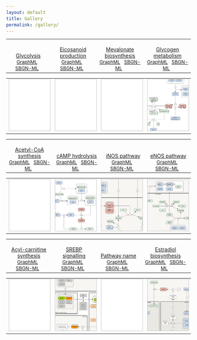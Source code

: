 ```yaml
---
layout: default
title: Gallery
permalink: /gallery/
---
```



<table>
    <tr valign="bottom">
      <td style="width: 225px;" align="center"> <a href="/glycolysis/"><br />Glycolysis</a> <br /> <font size="2">
<a href="/downloads/F001-glycolysis.graphml" target="_blank">GraphML</a> &nbsp;
<a href="/downloads/F001-glycolysis.sbgn" target="_blank">SBGN-ML</a> &nbsp;
</font> </td>
      <td style="width: 225px;" align="center"> <a href="/eicosanoids/"><br />Eicosanoid production</a> <br /> <font size="2">
<a href="/downloads/F002-eicosanoids.graphml" target="_blank">GraphML</a> &nbsp; 
<a href="/downloads/F002-eicosanoids-SBGNv02.sbgn" target="_blank">SBGN-ML</a> &nbsp; 
</font> </td>
      <td style="width: 225px;" align="center"> <a href="/mevalonate/"><br />Mevalonate biosynthesis</a> <br /> <font size="2"> 
<a href="/downloads/F003-mevalonate.graphml" target="_blank">GraphML</a> &nbsp;
<a href="/downloads/F003-mevalonate-SBGNv02.sbgn" target="_blank">SBGN-ML</a> &nbsp;
</font> </td>
      <td style="width: 225px;" align="center"> <a href="/glycogen/"><br />Glycogen metabolism</a> <br /> <font size="2"> 
<a href="/downloads/F004-glycogen.graphml" target="_blank">GraphML</a> &nbsp;
<a href="/downloads/F004-glycogen-SBGNv02.sbgn" target="_blank">SBGN-ML</a> &nbsp;
</font> </td>
    </tr>
</table>
<table>
    <tr>
      <td style="width: 225px;" align="center"><a href="/glycolysis/"><img src="/images/gallery/F000-empty-vcut.png" style="border: #c6c6c6 1px solid; width: 190px;"/></a></td>
      <td style="width: 225px;" align="center"><a href="/eicosanoids/"><img src="/images/gallery/F000-empty-vcut.png" style="border: #c6c6c6 1px solid; width: 190px;"/></a></td>
      <td style="width: 225px;" align="center"><a href="/mevalonate/"><img src="/images/gallery/F000-empty-vcut.png" style="border: #c6c6c6 1px solid; width: 190px;"/></a></td>
      <td style="width: 225px;" align="center"><a href="/glycogen/"><img src="/images/gallery/F004-glycogen-muscle-vcut.png" style="border: #c6c6c6 1px solid; width: 190px;"/></a></td>
    </tr>
</table>


<table>
    <tr valign="bottom">
      <td style="width: 225px;" align="center"> <a href="/acly/"><br />Acetyl-CoA synthesis</a> <br /> <font size="2"> 
<a href="/downloads/F006-ACLY.graphml" target="_blank">GraphML</a> &nbsp;
<a href="/downloads/F006-ACLY.sbgn" target="_blank">SBGN-ML</a> &nbsp;
</font> </td>
      <td style="width: 225px;" align="center"> <a href="/camp/"><br />cAMP hydrolysis</a> <br /> <font size="2"> 
<a href="/downloads/F012-cAMP.graphml" target="_blank">GraphML</a> &nbsp; 
<a href="/downloads/F012-cAMP-SBGNv02.sbgn" target="_blank">SBGN-ML</a> &nbsp; 
</font> </td>
      <td style="width: 225px;" align="center"> <a href="/inos/"><br />iNOS pathway</a> <br /> <font size="2"> 
<a href="/downloads/F007-inos.graphml" target="_blank">GraphML</a> &nbsp; 
<a href="/downloads/F007-inos-SBGNv02.sbgn" target="_blank">SBGN-ML</a> &nbsp; 
</font> </td>
      <td style="width: 225px;" align="center"> <a href="/enos/"><br />eNOS pathway</a> <br /> <font size="2"> 
<a href="/downloads/F008-enos.graphml" target="_blank">GraphML</a> &nbsp;
<a href="/downloads/F008-enos-SBGNv02.sbgn" target="_blank">SBGN-ML</a> &nbsp;
</font> </td>
    </tr>
</table>
<table>
    <tr>
      <td style="width: 225px;" align="center"><a href="/acly/"><img src="/images/gallery/F000-empty-vcut.png" style="border: #c6c6c6 1px solid; width: 190px;"/></a></td>
      <td style="width: 225px;" align="center"><a href="/camp/"><img src="/images/gallery/F012-cAMP-vcut.png" style="border: #c6c6c6 1px solid; width: 190px;"/></a></td>
      <td style="width: 225px;" align="center"><a href="/inos/"><img src="/images/gallery/F007-inos-vcut.png" style="border: #c6c6c6 1px solid; width: 190px;"/></a></td>
      <td style="width: 225px;" align="center"><a href="/enos/"><img src="/images/gallery/F008-enos-vcut.png" style="border: #c6c6c6 1px solid; width: 190px;"/></a></td>
    </tr>
</table>


<table>
    <tr valign="bottom">
      <td style="width: 225px;" align="center"> <a href="/carnitine/"><br />Acyl-carnitine synthesis</a> <br /> <font size="2"> 
<a href="/downloads/F014-carnitine.graphml" target="_blank">GraphML</a> &nbsp;
<a href="/downloads/F014-carnitine-SBGNv02.sbgn" target="_blank">SBGN-ML</a> &nbsp;
</font> </td>
      <td style="width: 225px;" align="center"> <a href="/test/"><br />SREBP signalling</a> <br /> <font size="2"> 
<a href="/downloads/test.graphml" target="_blank">GraphML</a> &nbsp; 
<a href="/downloads/test.sbgn" target="_blank">SBGN-ML</a> &nbsp; 
</font> </td>
      <td style="width: 225px;" align="center"> <a href="/test/"><br />Pathway name</a> <br /> <font size="2"> 
<a href="/downloads/test.graphml" target="_blank">GraphML</a> &nbsp; 
<a href="/downloads/test.sbgn" target="_blank">SBGN-ML</a> &nbsp; 
</font> </td>
      <td style="width: 225px;" align="center"> <a href="/estrogen/"><br />Estradiol biosynthesis</a> <br /> <font size="2"> 
<a href="/downloads/test.graphml" target="_blank">GraphML</a> &nbsp;
<a href="/downloads/test.sbgn" target="_blank">SBGN-ML</a> &nbsp;
</font> </td>
    </tr>
</table>
<table>
    <tr>
      <td style="width: 225px;" align="center"><a href="/carnitine/"><img src="/images/gallery/F000-empty-vcut.png" style="border: #c6c6c6 1px solid; width: 190px;"/></a></td>
      <td style="width: 225px;" align="center"><a href="/test/"><img src="/images/gallery/F005-SREBP-vcut.png" style="border: #c6c6c6 1px solid; width: 190px;"/></a></td>
      <td style="width: 225px;" align="center"><a href="/test/"><img src="/images/gallery/F000-empty-vcut.png" style="border: #c6c6c6 1px solid; width: 190px;"/></a></td>
      <td style="width: 225px;" align="center"><a href="/estrogen/"><img src="/images/gallery/F018-estrogen-vcut.png" style="border: #c6c6c6 1px solid; width: 190px;"/></a></td>
    </tr>
</table>

